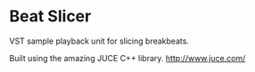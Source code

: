 Beat Slicer
===========
VST sample playback unit for slicing breakbeats.

Built using the amazing JUCE C++ library.  http://www.juce.com/